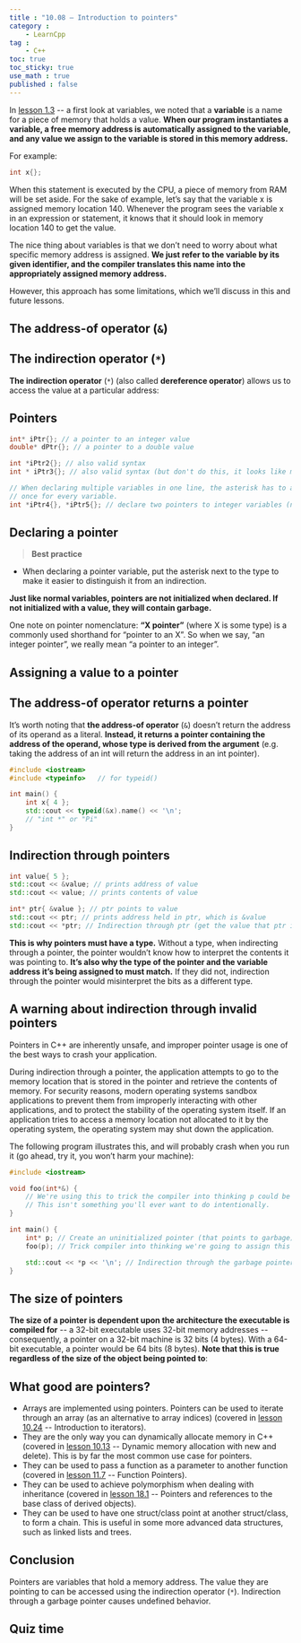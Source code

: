 ```yaml
---
title : "10.08 — Introduction to pointers"
category :
    - LearnCpp
tag : 
    - C++
toc: true  
toc_sticky: true 
use_math : true
published : false
---
```




In [lesson 1.3](https://www.learncpp.com/cpp-tutorial/introduction-to-objects-and-variables/) -- a first look at variables, we noted that a **variable** is a name for a piece of memory that holds a value. **When our program instantiates a variable, a free memory address is automatically assigned to the variable, and any value we assign to the variable is stored in this memory address.**

For example:

```c++
int x{};
```

When this statement is executed by the CPU, a piece of memory from RAM will be set aside. For the sake of example, let’s say that the variable x is assigned memory location 140. Whenever the program sees the variable x in an expression or statement, it knows that it should look in memory location 140 to get the value.

The nice thing about variables is that we don’t need to worry about what specific memory address is assigned. **We just refer to the variable by its given identifier, and the compiler translates this name into the appropriately assigned memory address.**

However, this approach has some limitations, which we’ll discuss in this and future lessons.

## The address-of operator (`&`)


## The indirection operator (`*`)

**The indirection operator** (`*`) (also called **dereference operator**) allows us to access the value at a particular address:


## Pointers

```c++
int* iPtr{}; // a pointer to an integer value
double* dPtr{}; // a pointer to a double value

int *iPtr2{}; // also valid syntax
int * iPtr3{}; // also valid syntax (but don't do this, it looks like multiplication)

// When declaring multiple variables in one line, the asterisk has to appear
// once for every variable.
int *iPtr4{}, *iPtr5{}; // declare two pointers to integer variables (not recommended)
```

## Declaring a pointer


>**Best practice**  
- When declaring a pointer variable, put the asterisk next to the type to make it easier to distinguish it from an indirection.

**Just like normal variables, pointers are not initialized when declared. If not initialized with a value, they will contain garbage.**

One note on pointer nomenclature: **“X pointer”** (where X is some type) is a commonly used shorthand for “pointer to an X”. So when we say, “an integer pointer”, we really mean “a pointer to an integer”.


## Assigning a value to a pointer


## The address-of operator returns a pointer

It’s worth noting that **the address-of operator** (`&`) doesn’t return the address of its operand as a literal. **Instead, it returns a pointer containing the address of the operand, whose type is derived from the argument** (e.g. taking the address of an int will return the address in an int pointer).

```c++
#include <iostream>
#include <typeinfo>   // for typeid()

int main() {
	int x{ 4 };
	std::cout << typeid(&x).name() << '\n';
    // "int *" or "Pi"
}
```

## Indirection through pointers

```c++
int value{ 5 };
std::cout << &value; // prints address of value
std::cout << value; // prints contents of value

int* ptr{ &value }; // ptr points to value
std::cout << ptr; // prints address held in ptr, which is &value
std::cout << *ptr; // Indirection through ptr (get the value that ptr is pointing to)
```

**This is why pointers must have a type.** Without a type, when indirecting through a pointer, the pointer wouldn’t know how to interpret the contents it was pointing to. **It’s also why the type of the pointer and the variable address it’s being assigned to must match.** If they did not, indirection through the pointer would misinterpret the bits as a different type.


## A warning about indirection through invalid pointers

Pointers in C++ are inherently unsafe, and improper pointer usage is one of the best ways to crash your application.

During indirection through a pointer, the application attempts to go to the memory location that is stored in the pointer and retrieve the contents of memory. For security reasons, modern operating systems sandbox applications to prevent them from improperly interacting with other applications, and to protect the stability of the operating system itself. If an application tries to access a memory location not allocated to it by the operating system, the operating system may shut down the application.

The following program illustrates this, and will probably crash when you run it (go ahead, try it, you won’t harm your machine):

```c++
#include <iostream>

void foo(int*&) {
    // We're using this to trick the compiler into thinking p could be modified, so it won't complain about p being uninitialized.
    // This isn't something you'll ever want to do intentionally.
}

int main() {
    int* p; // Create an uninitialized pointer (that points to garbage)
    foo(p); // Trick compiler into thinking we're going to assign this a valid value

    std::cout << *p << '\n'; // Indirection through the garbage pointer
}
```

## The size of pointers

**The size of a pointer is dependent upon the architecture the executable is compiled for** -- a 32-bit executable uses 32-bit memory addresses -- consequently, a pointer on a 32-bit machine is 32 bits (4 bytes). With a 64-bit executable, a pointer would be 64 bits (8 bytes). **Note that this is true regardless of the size of the object being pointed to**:


## What good are pointers?

- Arrays are implemented using pointers. Pointers can be used to iterate through an array (as an alternative to array indices) (covered in [lesson 10.24](https://www.learncpp.com/cpp-tutorial/introduction-to-iterators/) -- Introduction to iterators).
- They are the only way you can dynamically allocate memory in C++ (covered in [lesson 10.13](https://www.learncpp.com/cpp-tutorial/dynamic-memory-allocation-with-new-and-delete/) -- Dynamic memory allocation with new and delete). This is by far the most common use case for pointers.
- They can be used to pass a function as a parameter to another function (covered in [lesson 11.7](https://www.learncpp.com/cpp-tutorial/function-pointers/) -- Function Pointers).
- They can be used to achieve polymorphism when dealing with inheritance (covered in [lesson 18.1](https://www.learncpp.com/cpp-tutorial/pointers-and-references-to-the-base-class-of-derived-objects/) -- Pointers and references to the base class of derived objects).
- They can be used to have one struct/class point at another struct/class, to form a chain. This is useful in some more advanced data structures, such as linked lists and trees.


## Conclusion

Pointers are variables that hold a memory address. The value they are pointing to can be accessed using the indirection operator (`*`). Indirection through a garbage pointer causes undefined behavior.


## Quiz time
